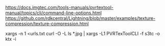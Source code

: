 https://docs.imgtec.com/tools-manuals/pvrtextool-manual/topics/cli/command-line-options.html
https://github.com/rdkcentral/Lightning/blob/master/examples/texture-compression/texture-compression.html

xargs -n 1 <urls.txt curl -O -L
ls *.jpg | xargs -L1 PVRTexToolCLI -f s3tc -o ktx -i
